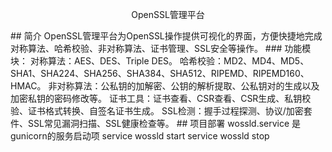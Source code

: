 <p align=center>OpenSSL管理平台</p>
## 简介
OpenSSL管理平台为OpenSSL操作提供可视化的界面，方便快捷地完成对称算法、哈希校验、非对称算法、证书管理、SSL安全等操作。
### 功能模块：
对称算法：AES、DES、Triple DES。
哈希校验：MD2、MD4、MD5、SHA1、SHA224、SHA256、SHA384、SHA512、RIPEMD、RIPEMD160、HMAC。
非对称算法：公私钥的加解密、公钥的解析提取、公私钥对的生成以及加密私钥的密码修改等。
证书工具：证书查看、CSR查看、CSR生成、私钥校验、证书格式转换、自签名证书生成。
SSL检测：握手过程探测、协议/加密套件、SSL常见漏洞扫描、SSL健康检查等。
## 项目部署
wossld.service 是gunicorn的服务启动项
service wossld start
service wossld stop
